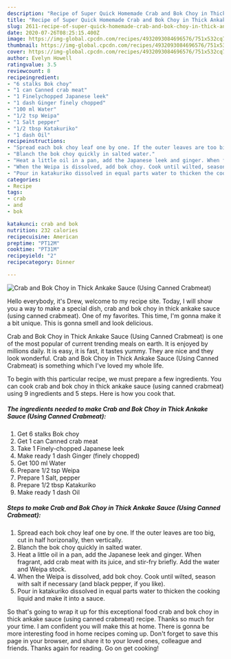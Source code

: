 ```yaml
---
description: "Recipe of Super Quick Homemade Crab and Bok Choy in Thick Ankake Sauce (Using Canned Crabmeat)"
title: "Recipe of Super Quick Homemade Crab and Bok Choy in Thick Ankake Sauce (Using Canned Crabmeat)"
slug: 2611-recipe-of-super-quick-homemade-crab-and-bok-choy-in-thick-ankake-sauce-using-canned-crabmeat
date: 2020-07-26T08:25:15.400Z
image: https://img-global.cpcdn.com/recipes/4932093084696576/751x532cq70/crab-and-bok-choy-in-thick-ankake-sauce-using-canned-crabmeat-recipe-main-photo.jpg
thumbnail: https://img-global.cpcdn.com/recipes/4932093084696576/751x532cq70/crab-and-bok-choy-in-thick-ankake-sauce-using-canned-crabmeat-recipe-main-photo.jpg
cover: https://img-global.cpcdn.com/recipes/4932093084696576/751x532cq70/crab-and-bok-choy-in-thick-ankake-sauce-using-canned-crabmeat-recipe-main-photo.jpg
author: Evelyn Howell
ratingvalue: 3.5
reviewcount: 8
recipeingredient:
- "6 stalks Bok choy"
- "1 can Canned crab meat"
- "1 Finelychopped Japanese leek"
- "1 dash Ginger finely chopped"
- "100 ml Water"
- "1/2 tsp Weipa"
- "1 Salt pepper"
- "1/2 tbsp Katakuriko"
- "1 dash Oil"
recipeinstructions:
- "Spread each bok choy leaf one by one. If the outer leaves are too big, cut in half horizonally, then vertically."
- "Blanch the bok choy quickly in salted water."
- "Heat a little oil in a pan, add the Japanese leek and ginger. When fragrant, add crab meat with its juice, and stir-fry briefly. Add the water and Weipa stock."
- "When the Weipa is dissolved, add bok choy. Cook until wilted, season with salt if necessary (and black pepper, if you like)."
- "Pour in katakuriko dissolved in equal parts water to thicken the cooking liquid and make it into a sauce."
categories:
- Recipe
tags:
- crab
- and
- bok

katakunci: crab and bok 
nutrition: 232 calories
recipecuisine: American
preptime: "PT12M"
cooktime: "PT31M"
recipeyield: "2"
recipecategory: Dinner

---
```



![Crab and Bok Choy in Thick Ankake Sauce (Using Canned Crabmeat)](https://img-global.cpcdn.com/recipes/4932093084696576/751x532cq70/crab-and-bok-choy-in-thick-ankake-sauce-using-canned-crabmeat-recipe-main-photo.jpg)

Hello everybody, it's Drew, welcome to my recipe site. Today, I will show you a way to make a special dish, crab and bok choy in thick ankake sauce (using canned crabmeat). One of my favorites. This time, I'm gonna make it a bit unique. This is gonna smell and look delicious.

Crab and Bok Choy in Thick Ankake Sauce (Using Canned Crabmeat) is one of the most popular of current trending meals on earth. It is enjoyed by millions daily. It is easy, it is fast, it tastes yummy. They are nice and they look wonderful. Crab and Bok Choy in Thick Ankake Sauce (Using Canned Crabmeat) is something which I've loved my whole life.




To begin with this particular recipe, we must prepare a few ingredients. You can cook crab and bok choy in thick ankake sauce (using canned crabmeat) using 9 ingredients and 5 steps. Here is how you cook that.

<!--inarticleads1-->

##### The ingredients needed to make Crab and Bok Choy in Thick Ankake Sauce (Using Canned Crabmeat):

1. Get 6 stalks Bok choy
1. Get 1 can Canned crab meat
1. Take 1 Finely-chopped Japanese leek
1. Make ready 1 dash Ginger (finely chopped)
1. Get 100 ml Water
1. Prepare 1/2 tsp Weipa
1. Prepare 1 Salt, pepper
1. Prepare 1/2 tbsp Katakuriko
1. Make ready 1 dash Oil




<!--inarticleads2-->

##### Steps to make Crab and Bok Choy in Thick Ankake Sauce (Using Canned Crabmeat):

1. Spread each bok choy leaf one by one. If the outer leaves are too big, cut in half horizonally, then vertically.
1. Blanch the bok choy quickly in salted water.
1. Heat a little oil in a pan, add the Japanese leek and ginger. When fragrant, add crab meat with its juice, and stir-fry briefly. Add the water and Weipa stock.
1. When the Weipa is dissolved, add bok choy. Cook until wilted, season with salt if necessary (and black pepper, if you like).
1. Pour in katakuriko dissolved in equal parts water to thicken the cooking liquid and make it into a sauce.




So that's going to wrap it up for this exceptional food crab and bok choy in thick ankake sauce (using canned crabmeat) recipe. Thanks so much for your time. I am confident you will make this at home. There is gonna be more interesting food in home recipes coming up. Don't forget to save this page in your browser, and share it to your loved ones, colleague and friends. Thanks again for reading. Go on get cooking!
